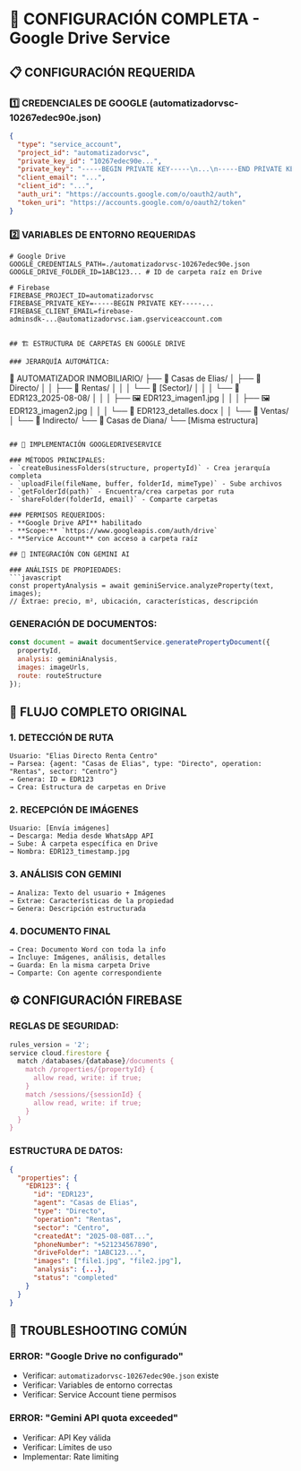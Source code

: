# 🔧 CONFIGURACIÓN COMPLETA - Google Drive Service

## 📋 CONFIGURACIÓN REQUERIDA

### 1️⃣ CREDENCIALES DE GOOGLE (automatizadorvsc-10267edec90e.json)
```json
{
  "type": "service_account",
  "project_id": "automatizadorvsc",
  "private_key_id": "10267edec90e...",
  "private_key": "-----BEGIN PRIVATE KEY-----\n...\n-----END PRIVATE KEY-----\n",
  "client_email": "...",
  "client_id": "...",
  "auth_uri": "https://accounts.google.com/o/oauth2/auth",
  "token_uri": "https://accounts.google.com/o/oauth2/token"
}
```

### 2️⃣ VARIABLES DE ENTORNO REQUERIDAS
```env
# Google Drive
GOOGLE_CREDENTIALS_PATH=./automatizadorvsc-10267edec90e.json
GOOGLE_DRIVE_FOLDER_ID=1ABC123... # ID de carpeta raíz en Drive

# Firebase
FIREBASE_PROJECT_ID=automatizadorvsc
FIREBASE_PRIVATE_KEY=-----BEGIN PRIVATE KEY-----...
FIREBASE_CLIENT_EMAIL=firebase-adminsdk-...@automatizadorvsc.iam.gserviceaccount.com


## 🏗️ ESTRUCTURA DE CARPETAS EN GOOGLE DRIVE

### JERARQUÍA AUTOMÁTICA:
```
📁 AUTOMATIZADOR INMOBILIARIO/
├── 📁 Casas de Elias/
│   ├── 📁 Directo/
│   │   ├── 📁 Rentas/
│   │   │   └── 📁 [Sector]/
│   │   │       └── 📁 EDR123_2025-08-08/
│   │   │           ├── 🖼️ EDR123_imagen1.jpg
│   │   │           ├── 🖼️ EDR123_imagen2.jpg
│   │   │           └── 📄 EDR123_detalles.docx
│   │   └── 📁 Ventas/
│   └── 📁 Indirecto/
└── 📁 Casas de Diana/
    └── [Misma estructura]
```

## 🔧 IMPLEMENTACIÓN GOOGLEDRIVESERVICE

### MÉTODOS PRINCIPALES:
- `createBusinessFolders(structure, propertyId)` - Crea jerarquía completa
- `uploadFile(fileName, buffer, folderId, mimeType)` - Sube archivos
- `getFolderId(path)` - Encuentra/crea carpetas por ruta
- `shareFolder(folderId, email)` - Comparte carpetas

### PERMISOS REQUERIDOS:
- **Google Drive API** habilitado
- **Scope:** `https://www.googleapis.com/auth/drive`
- **Service Account** con acceso a carpeta raíz

## 🤖 INTEGRACIÓN CON GEMINI AI

### ANÁLISIS DE PROPIEDADES:
```javascript
const propertyAnalysis = await geminiService.analyzeProperty(text, images);
// Extrae: precio, m², ubicación, características, descripción
```

### GENERACIÓN DE DOCUMENTOS:
```javascript
const document = await documentService.generatePropertyDocument({
  propertyId,
  analysis: geminiAnalysis,
  images: imageUrls,
  route: routeStructure
});
```

## 🔄 FLUJO COMPLETO ORIGINAL

### 1. DETECCIÓN DE RUTA
```
Usuario: "Elias Directo Renta Centro"
→ Parsea: {agent: "Casas de Elias", type: "Directo", operation: "Rentas", sector: "Centro"}
→ Genera: ID = EDR123
→ Crea: Estructura de carpetas en Drive
```

### 2. RECEPCIÓN DE IMÁGENES  
```
Usuario: [Envía imágenes]
→ Descarga: Media desde WhatsApp API
→ Sube: A carpeta específica en Drive
→ Nombra: EDR123_timestamp.jpg
```

### 3. ANÁLISIS CON GEMINI
```
→ Analiza: Texto del usuario + Imágenes
→ Extrae: Características de la propiedad
→ Genera: Descripción estructurada
```

### 4. DOCUMENTO FINAL
```
→ Crea: Documento Word con toda la info
→ Incluye: Imágenes, análisis, detalles
→ Guarda: En la misma carpeta Drive
→ Comparte: Con agente correspondiente
```

## ⚙️ CONFIGURACIÓN FIREBASE

### REGLAS DE SEGURIDAD:
```javascript
rules_version = '2';
service cloud.firestore {
  match /databases/{database}/documents {
    match /properties/{propertyId} {
      allow read, write: if true;
    }
    match /sessions/{sessionId} {
      allow read, write: if true;
    }
  }
}
```

### ESTRUCTURA DE DATOS:
```json
{
  "properties": {
    "EDR123": {
      "id": "EDR123",
      "agent": "Casas de Elias",
      "type": "Directo", 
      "operation": "Rentas",
      "sector": "Centro",
      "createdAt": "2025-08-08T...",
      "phoneNumber": "+521234567890",
      "driveFolder": "1ABC123...",
      "images": ["file1.jpg", "file2.jpg"],
      "analysis": {...},
      "status": "completed"
    }
  }
}
```

## 🚨 TROUBLESHOOTING COMÚN

### ERROR: "Google Drive no configurado"
- Verificar: `automatizadorvsc-10267edec90e.json` existe
- Verificar: Variables de entorno correctas
- Verificar: Service Account tiene permisos


### ERROR: "Gemini API quota exceeded"
- Verificar: API Key válida
- Verificar: Límites de uso
- Implementar: Rate limiting


